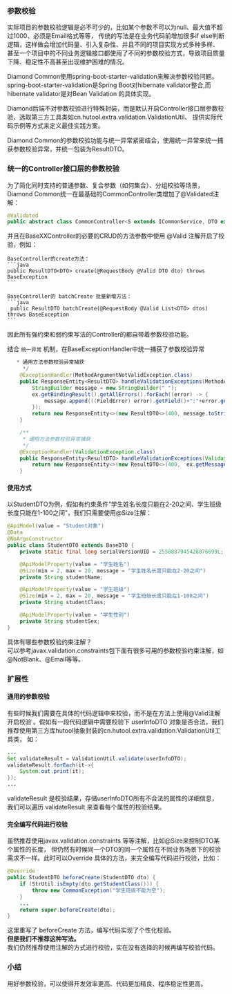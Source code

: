 ### 参数校验
实际项目的参数校验逻辑是必不可少的，比如某个参数不可以为null、最大值不超过1000、必须是Email格式等等，
传统的写法是在业务代码前增加很多if else判断逻辑，这样做会增加代码量、引入复杂性、并且不同的项目实现方式多种多样、
甚至一个项目中的不同业务逻辑接口都使用了不同的参数校验方式，导致项目质量下降、稳定性不高甚至出现维护困难的情况。

Diamond Common使用spring-boot-starter-validation来解决参数校验问题。
spring-boot-starter-validation是Spring Boot对hibernate validator整合,而hibernate validator是对Bean Validation 的具体实现。

Diamond后端不对参数校验进行特殊封装，而是默认开启Controller接口层参数校验、选取第三方工具类如cn.hutool.extra.validation.ValidationUtil、
提供实际代码示例等方式来定义最佳实践方案。

Diamond Common的参数校验功能与统一异常紧密结合，使用统一异常来统一捕获参数校验异常，并统一包装为ResultDTO。

### 统一的Controller接口层的参数校验
为了简化同时支持的普通参数、复合参数（如何集合）、分组校验等场景，Diamond Common统一在最基础的CommonController类增加了@Validated注解：
```java
@Validated
public abstract class CommonController<S extends ICommonService, DTO extends CommonDTO> 
```

并且在BaseXXController的必要的CRUD的方法参数中使用 @Valid 注解开启了校验，例如：  

    BaseController的create方法：
    ```java
    public ResultDTO<DTO> create(@RequestBody @Valid DTO dto) throws BaseException 
    ```
    
    BaseController的 batchCreate 批量新增方法：
    ```java
     public ResultDTO batchCreate(@RequestBody @Valid List<DTO> dtos) throws BaseException 
    ```

因此所有强约束和弱约束写法的Controller的都自带着参数校验功能。

结合 `统一异常` 机制，在BaseExceptionHandler中统一捕获了参数校验异常
```java
   * 通用方法参数校验异常捕获
     */
    @ExceptionHandler(MethodArgumentNotValidException.class)
    public ResponseEntity<ResultDTO> handleValidationExceptions(MethodArgumentNotValidException ex) {
        StringBuilder message = new StringBuilder(" ");
        ex.getBindingResult().getAllErrors().forEach((error) -> {
            message.append(((FieldError) error).getField()+":"+error.getDefaultMessage()+" ") ;
        });
        return new ResponseEntity<>(new ResultDTO<>(400, message.toString(), ""), HttpStatus.OK);
    }

    /**
     * 通用方法参数校验异常捕获
     */
    @ExceptionHandler(ValidationException.class)
    public ResponseEntity<ResultDTO> handleValidationExceptions(ValidationException ex) {
        return new ResponseEntity<>(new ResultDTO<>(400,  ex.getMessage(), ""), HttpStatus.OK);
    }
```

#### 使用方式
以StudentDTO为例，假如有约束条件“学生姓名长度只能在2-20之间、学生班级长度只能在1-100之间”，我们只需要使用@Size注解：
```java
@ApiModel(value = "Student对象")
@Data
@NoArgsConstructor
public class StudentDTO extends BaseDTO {
    private static final long serialVersionUID = 2558887945428876699L;

    @ApiModelProperty(value = "学生姓名")
    @Size(min = 2, max = 20, message = "学生姓名长度只能在2-20之间")
    private String studentName;

    @ApiModelProperty(value = "学生班级")
    @Size(min = 2, max = 20, message = "学生班级长度只能在1-100之间")
    private String studentClass;

    @ApiModelProperty(value = "学生性别")
    private String studentSex;
}
```

具体有哪些参数校验约束注解？  
可以参考javax.validation.constraints包下面有很多可用的参数校验约束注解，如@NotBlank、@Email等等。

### 扩展性
#### 通用的参数校验
有些时候我们需要在具体的代码逻辑中来校验，而不是在方法上使用@Valid注解开启校验
。假如有一段代码逻辑中需要校验下 userInfoDTO 对象是否合法，我们推荐使用第三方库hutool抽象封装的cn.hutool.extra.validation.ValidationUtil工具类，
如：
```java
...
Set validateResult = ValidationUtil.validate(userInfoDTO);
validateResult.forEach(it->{
    System.out.print(it);
});
...
```
validateResult 是校验结果，存储userInfoDTO所有不合法的属性的详细信息，
我们可以遍历 validateResult 来查看每个属性的校验结果。

#### 完全编写代码进行校验
虽然推荐使用javax.validation.constraints 等等注解，比如@Size来控制DTO某个属性的长度，
但仍然有时候同一个DTO的同一个属性在不同业务场景下的校验需求不一样。此时可以Override
具体的方法，来完全编写代码进行校验，比如：

```java
@Override
public StudentDTO beforeCreate(StudentDTO dto) {
    if (StrUtil.isEmpty(dto.getStudentClass())) {
        throw new CommonException("学生班级不能为空");
    }
    ...
    return super.beforeCreate(dto);
}
```

这里重写了 beforeCreate 方法，编写代码实现了个性化校验。  
**但是我们不推荐这种写法。**  
我们仍然推荐使用注解的方式进行校验，实在没有选择的时候再编写校验代码。

### 小结

用好参数校验，可以使得开发效率更高、代码更加精良、程序稳定性更高。
